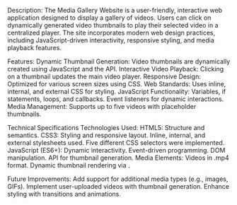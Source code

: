 Description:
The Media Gallery Website is a user-friendly, interactive web application designed to display a gallery of videos. 
Users can click on dynamically generated video thumbnails to play their selected video in a centralized player. 
The site incorporates modern web design practices, including JavaScript-driven interactivity, responsive styling, and media playback features.

Features:
Dynamic Thumbnail Generation: Video thumbnails are dynamically created using JavaScript and the <canvas> API.
Interactive Video Playback: Clicking on a thumbnail updates the main video player.
Responsive Design: Optimized for various screen sizes using CSS.
Web Standards: Uses inline, internal, and external CSS for styling.
JavaScript Functionality:
Variables, if statements, loops, and callbacks.
Event listeners for dynamic interactions.
Media Management: Supports up to five videos with placeholder thumbnails.

Technical Specifications
Technologies Used:
HTML5: Structure and semantics.
CSS3: Styling and responsive layout.
Inline, internal, and external stylesheets used.
Five different CSS selectors were implemented.
JavaScript (ES6+): Dynamic interactivity.
Event-driven programming.
DOM manipulation.
<canvas> API for thumbnail generation.
Media Elements:
Videos in .mp4 format.
Dynamic thumbnail rendering via <canvas>.

Future Improvements:
Add support for additional media types (e.g., images, GIFs).
Implement user-uploaded videos with thumbnail generation.
Enhance styling with transitions and animations.
